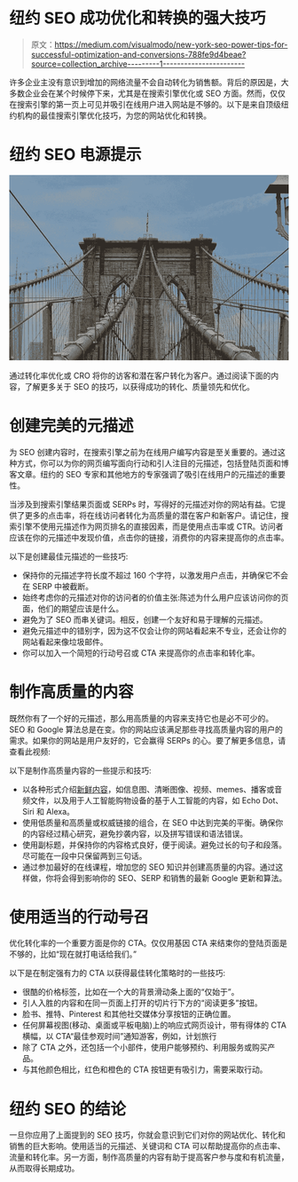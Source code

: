 # 纽约 SEO 成功优化和转换的强大技巧

> 原文：<https://medium.com/visualmodo/new-york-seo-power-tips-for-successful-optimization-and-conversions-788fe9d4beae?source=collection_archive---------1----------------------->

许多企业主没有意识到增加的网络流量不会自动转化为销售额。背后的原因是，大多数企业会在某个时候停下来，尤其是在搜索引擎优化或 SEO 方面。然而，仅仅在搜索引擎的第一页上可见并吸引在线用户进入网站是不够的。以下是来自顶级纽约机构的最佳搜索引擎优化技巧，为您的网站优化和转换。

# 纽约 SEO 电源提示

![](img/a9c36589021783b9d1edaff028cd1225.png)

通过转化率优化或 CRO 将你的访客和潜在客户转化为客户。通过阅读下面的内容，了解更多关于 SEO 的技巧，以获得成功的转化、质量领先和优化。

# 创建完美的元描述

为 SEO 创建内容时，在搜索引擎之前为在线用户编写内容是至关重要的。通过这种方式，你可以为你的网页编写面向行动和引人注目的元描述，包括登陆页面和博客文章。纽约的 SEO 专家和其他地方的专家强调了吸引在线用户的元描述的重要性。

当涉及到搜索引擎结果页面或 SERPs 时，写得好的元描述对你的网站有益。它提供了更多的点击率，将在线访问者转化为高质量的潜在客户和新客户。请记住，搜索引擎不使用元描述作为网页排名的直接因素，而是使用点击率或 CTR。访问者应该在你的元描述中发现价值，点击你的链接，消费你的内容来提高你的点击率。

以下是创建最佳元描述的一些技巧:

*   保持你的元描述字符长度不超过 160 个字符，以激发用户点击，并确保它不会在 SERP 中被截断。
*   始终考虑你的元描述对你的访问者的价值主张:陈述为什么用户应该访问你的页面，他们的期望应该是什么。
*   避免为了 SEO 而串关键词。相反，创建一个友好和易于理解的元描述。
*   避免元描述中的错别字，因为这不仅会让你的网站看起来不专业，还会让你的网站看起来像垃圾邮件。
*   你可以加入一个简短的行动号召或 CTA 来提高你的点击率和转化率。

# 制作高质量的内容

既然你有了一个好的元描述，那么用高质量的内容来支持它也是必不可少的。SEO 和 Google 算法总是在变。你的网站应该满足那些寻找高质量内容的用户的需求。如果你的网站是用户友好的，它会赢得 SERPs 的心。要了解更多信息，请查看此视频:

以下是制作高质量内容的一些提示和技巧:

*   以各种形式介绍[新鲜内容](https://visualmodo.com/top-content-marketing-trends-in-2019-infographic/)，如信息图、清晰图像、视频、memes、播客或音频文件，以及用于人工智能购物设备的基于人工智能的内容，如 Echo Dot、Siri 和 Alexa。
*   使用低质量和高质量或权威链接的组合，在 SEO 中达到完美的平衡。确保你的内容经过精心研究，避免抄袭内容，以及拼写错误和语法错误。
*   使用副标题，并保持你的内容格式良好，便于阅读。避免过长的句子和段落。尽可能在一段中只保留两到三句话。
*   通过参加最好的在线课程，增加您的 SEO 知识并创建高质量的内容。通过这样做，你将会得到影响你的 SEO、SERP 和销售的最新 Google 更新和算法。

# 使用适当的行动号召

优化转化率的一个重要方面是你的 CTA。仅仅用基因 CTA 来结束你的登陆页面是不够的，比如“现在就打电话给我们。”

以下是在制定强有力的 CTA 以获得最佳转化策略时的一些技巧:

*   很酷的价格标签，比如在一个大的背景滑动条上面的“仅始于”。
*   引人入胜的内容和在同一页面上打开的切片行下方的“阅读更多”按钮。
*   脸书、推特、Pinterest 和其他社交媒体分享按钮的正确位置。
*   任何屏幕视图(移动、桌面或平板电脑)上的响应式网页设计，带有得体的 CTA 横幅，以 CTA“最佳参观时间”通知游客，例如，计划旅行
*   除了 CTA 之外，还包括一个小部件，使用户能够预约、利用服务或购买产品。
*   与其他颜色相比，红色和橙色的 CTA 按钮更有吸引力，需要采取行动。

# 纽约 SEO 的结论

一旦你应用了上面提到的 SEO 技巧，你就会意识到它们对你的网站优化、转化和销售的巨大影响。使用适当的元描述、关键词和 CTA 可以帮助提高你的点击率、流量和转化率。另一方面，制作高质量的内容有助于提高客户参与度和有机流量，从而取得长期成功。